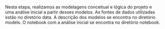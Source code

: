 Nesta etapa, realizamos as modelagens conceitual e lógica do projeto e uma análise inicial a partir desses modelos.
As fontes de dados utilizadas estão no diretório data.
A descrição dos modelos se encontra no diretório models.
O notebook com a análise inicial se encontra no diretório notebook.
